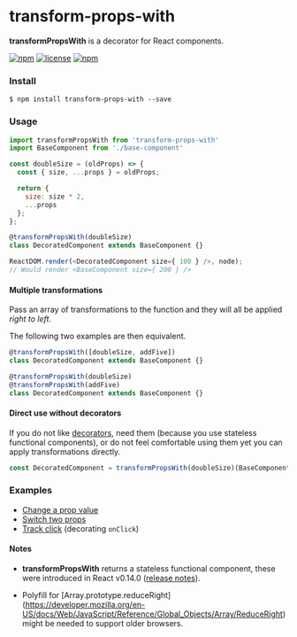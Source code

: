 # transform-props-with

**transformPropsWith** is a decorator for React components.

[![npm](https://img.shields.io/npm/v/transform-props-with.svg)](https://www.npmjs.com/package/transform-props-with)
[![license](https://img.shields.io/npm/l/transform-props-with.svg)](https://github.com/robinpokorny/transform-props-with/blob/master/LICENSE)
[![npm](https://img.shields.io/badge/react-v0.14-brightgreen.svg)](https://facebook.github.io/react/blog/2015/10/07/react-v0.14.html)

### Install

```shell
$ npm install transform-props-with --save
```

### Usage

```js
import transformPropsWith from 'transform-props-with'
import BaseComponent from './base-component'

const doubleSize = (oldProps) => {
  const { size, ...props } = oldProps;

  return {
    size: size * 2,
    ...props
  };
};

@transformPropsWith(doubleSize)
class DecoratedComponent extends BaseComponent {}

ReactDOM.render(<DecoratedComponent size={ 100 } />, node);
// Would render <BaseComponent size={ 200 } />
```

#### Multiple transformations

Pass an array of transformations to the function and they will all be applied *right to left*.

The following two examples are then equivalent.

```js
@transformPropsWith([doubleSize, addFive])
class DecoratedComponent extends BaseComponent {}
```

```js
@transformPropsWith(doubleSize)
@transformPropsWith(addFive)
class DecoratedComponent extends BaseComponent {}
```

#### Direct use without decorators

If you do not like [decorators](https://github.com/wycats/javascript-decorators),
need them (because you use stateless functional components),
or do not feel comfortable using them yet you can apply transformations directly.

```js
const DecoratedComponent = transformPropsWith(doubleSize)(BaseComponent)
```

### Examples

* [Change a prop value](examples/double-size.js)
* [Switch two props](examples/switch-foo-bar.js)
* [Track click](examples/track-click.js) (decorating `onClick`)

#### Notes

* **transformPropsWith** returns a stateless functional component, these were introduced in
React v0.14.0 ([release notes](https://facebook.github.io/react/blog/2015/10/07/react-v0.14.html)).

* Polyfill for
[Array.prototype.reduceRight] (https://developer.mozilla.org/en-US/docs/Web/JavaScript/Reference/Global_Objects/Array/ReduceRight)
might be needed to support older browsers.
